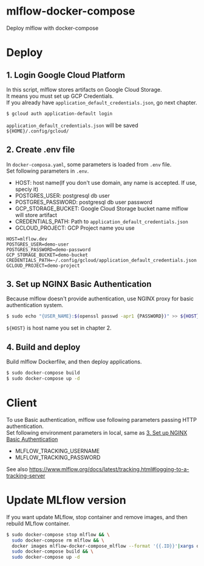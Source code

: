 # mlflow-docker-compose
Deploy mlflow with docker-compose

# Deploy
## 1. Login Google Cloud Platform
In this script, mlflow stores artifacts on Google Cloud Storage.  
It means you must set up GCP Credentials.  
If you already have `application_default_credentials.json`, go next chapter.  

```sh
$ gcloud auth application-default login
```
`application_default_credentials.json` will be saved `${HOME}/.config/gcloud/` 


## 2. Create .env file
In `docker-composa.yaml`, some parameters is loaded from `.env` file.  
Set following parameters in `.env`.  

- HOST: host name(If you don't use domain, any name is accepted. If use, speciy it)
- POSTGRES_USER: postgresql db user
- POSTGRES_PASSWORD: postgresql db user password
- GCP_STORAGE_BUCKET: Google Cloud Storage bucket name mlflow will store artifact
- CREDENTIALS_PATH: Path to `application_default_credentials.json`
- GCLOUD_PROJECT: GCP Project name you use

```
HOST=mlflow.dev
POSTGRES_USER=demo-user
POSTGRES_PASSWORD=demo-password
GCP_STORAGE_BUCKET=demo-bucket
CREDENTIALS_PATH=~/.config/gcloud/application_default_credentials.json
GCLOUD_PROJECT=demo-project
```

## 3. Set up NGINX Basic Authentication
Because mlflow doesn't provide authentication, use NGINX proxy for basic authentication system.  

```sh
$ sudo echo "{USER_NAME}:$(openssl passwd -apr1 {PASSWORD})" >> ${HOST}
```

`${HOST}` is host name you set in chapter 2.  

## 4. Build and deploy
Build mlflow Dockerfilw, and then deploy applications.  

```sh
$ sudo docker-compose build
$ sudo docker-compose up -d
```

# Client
To use Basic authentication, mlflow use following parameters passing HTTP authentication.  
Set following environment parameters in local,  same as [3. Set up NGINX Basic Authentication](#3-Set-up-NGINX-Basic-Authentication)

- MLFLOW_TRACKING_USERNAME
- MLFLOW_TRACKING_PASSWORD

See also https://www.mlflow.org/docs/latest/tracking.html#logging-to-a-tracking-server

# Update MLflow version
If you want update MLflow, stop container and remove images, and then rebuild MLflow container.  

```sh
$ sudo docker-compose stop mlflow && \
  sudo docker-compose rm mlflow && \
  docker images mlflow-docker-compose_mlflow --format '{{.ID}}'|xargs docker rmi && \
  sudo docker-compose build && \
  sudo docker-compose up -d
```

